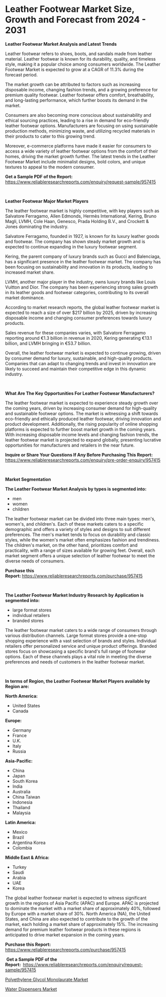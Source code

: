 <p><h1>Leather Footwear Market Size, Growth and Forecast from 2024 - 2031</h1></p><p><strong>Leather Footwear Market Analysis and Latest Trends</strong></p>
<p><p>Leather footwear refers to shoes, boots, and sandals made from leather material. Leather footwear is known for its durability, quality, and timeless style, making it a popular choice among consumers worldwide. The Leather Footwear Market is expected to grow at a CAGR of 11.3% during the forecast period. </p><p>The market growth can be attributed to factors such as increasing disposable income, changing fashion trends, and a growing preference for premium quality footwear. Leather footwear offers comfort, breathability, and long-lasting performance, which further boosts its demand in the market. </p><p>Consumers are also becoming more conscious about sustainability and ethical sourcing practices, leading to a rise in demand for eco-friendly leather footwear options. Manufacturers are focusing on using sustainable production methods, minimizing waste, and utilizing recycled materials in their products to cater to this growing trend.</p><p>Moreover, e-commerce platforms have made it easier for consumers to access a wide variety of leather footwear options from the comfort of their homes, driving the market growth further. The latest trends in the Leather Footwear Market include minimalist designs, bold colors, and unique textures to appeal to the modern consumer.</p></p>
<p><strong>Get a Sample PDF of the Report:&nbsp;</strong> <a href="https://www.reliableresearchreports.com/enquiry/request-sample/957415">https://www.reliableresearchreports.com/enquiry/request-sample/957415</a></p>
<p>&nbsp;</p>
<p><strong>Leather Footwear Major Market Players</strong></p>
<p><p>The leather footwear market is highly competitive, with key players such as Salvatore Ferragamo, Allen Edmonds, Hermès International, Kering, Bruno Magli, LVMH, Cole Haan, Genesco, Prada Holding B.V., and Crockett & Jones dominating the industry. </p><p>Salvatore Ferragamo, founded in 1927, is known for its luxury leather goods and footwear. The company has shown steady market growth and is expected to continue expanding in the luxury footwear segment.</p><p>Kering, the parent company of luxury brands such as Gucci and Balenciaga, has a significant presence in the leather footwear market. The company has been focusing on sustainability and innovation in its products, leading to increased market share.</p><p>LVMH, another major player in the industry, owns luxury brands like Louis Vuitton and Dior. The company has been experiencing strong sales growth in its leather goods and footwear categories, contributing to its overall market dominance.</p><p>According to market research reports, the global leather footwear market is expected to reach a size of over $217 billion by 2025, driven by increasing disposable income and changing consumer preferences towards luxury products.</p><p>Sales revenue for these companies varies, with Salvatore Ferragamo reporting around €1.3 billion in revenue in 2020, Kering generating €13.1 billion, and LVMH bringing in €53.7 billion.</p><p>Overall, the leather footwear market is expected to continue growing, driven by consumer demand for luxury, sustainable, and high-quality products. Companies that can adapt to changing trends and invest in innovation are likely to succeed and maintain their competitive edge in this dynamic industry.</p></p>
<p>&nbsp;</p>
<p><strong>What Are The Key Opportunities For Leather Footwear Manufacturers?</strong></p>
<p><p>The leather footwear market is expected to experience steady growth over the coming years, driven by increasing consumer demand for high-quality and sustainable footwear options. The market is witnessing a shift towards eco-friendly and ethically produced leather footwear, driving innovation and product development. Additionally, the rising popularity of online shopping platforms is expected to further boost market growth in the coming years. With increasing disposable income levels and changing fashion trends, the leather footwear market is projected to expand globally, presenting lucrative opportunities for manufacturers and retailers in the near future.</p></p>
<p><strong>Inquire or Share Your Questions If Any Before Purchasing This Report:</strong> <a href="https://www.reliableresearchreports.com/enquiry/pre-order-enquiry/957415">https://www.reliableresearchreports.com/enquiry/pre-order-enquiry/957415</a></p>
<p>&nbsp;</p>
<p><strong>Market Segmentation</strong></p>
<p><strong>The Leather Footwear Market Analysis by types is segmented into:</strong></p>
<p><ul><li>men</li><li>women</li><li>children</li></ul></p>
<p><p>The leather footwear market can be divided into three main types: men's, women's, and children's. Each of these markets caters to a specific demographic and offers a variety of styles and designs to suit different preferences. The men's market tends to focus on durability and classic styles, while the women's market often emphasizes fashion and trendiness. The children's market, on the other hand, prioritizes comfort and practicality, with a range of sizes available for growing feet. Overall, each market segment offers a unique selection of leather footwear to meet the diverse needs of consumers.</p></p>
<p><strong>Purchase this Report:&nbsp;</strong><a href="https://www.reliableresearchreports.com/purchase/957415">https://www.reliableresearchreports.com/purchase/957415</a></p>
<p>&nbsp;</p>
<p><strong>The Leather Footwear Market Industry Research by Application is segmented into:</strong></p>
<p><ul><li>large format stores</li><li>individual retailers</li><li>branded stores</li></ul></p>
<p><p>The leather footwear market caters to a wide range of consumers through various distribution channels. Large format stores provide a one-stop shopping experience with a vast selection of brands and styles. Individual retailers offer personalized service and unique product offerings. Branded stores focus on showcasing a specific brand's full range of footwear options. Each of these channels plays a vital role in meeting the diverse preferences and needs of customers in the leather footwear market.</p></p>
<p>&nbsp;</p>
<p><strong>In terms of Region, the Leather Footwear Market Players available by Region are:</strong></p>
<p>
    <p> <strong> North America: </strong>
        <ul>
            <li>United States</li>
            <li>Canada</li>
        </ul>
        </p> 
    <p> <strong> Europe: </strong>
        <ul>
            <li>Germany</li>
            <li>France</li>
            <li>U.K.</li>
            <li>Italy</li>
            <li>Russia</li>
        </ul>
        </p> 
    <p> <strong> Asia-Pacific: </strong>
        <ul>
            <li>China</li>
            <li>Japan</li>
            <li>South Korea</li>
            <li>India</li>
            <li>Australia</li>
            <li>China Taiwan</li>
            <li>Indonesia</li>
            <li>Thailand</li>
            <li>Malaysia</li>
        </ul>
        </p> 
    <p> <strong> Latin America: </strong>
        <ul>
            <li>Mexico</li>
            <li>Brazil</li>
            <li>Argentina Korea</li>
            <li>Colombia</li>
        </ul>
        </p> 
    <p> <strong> Middle East & Africa: </strong>
        <ul>
            <li>Turkey</li>
            <li>Saudi</li>
            <li>Arabia</li>
            <li>UAE</li>
            <li>Korea</li>
        </ul>
    </p>
    </p>
<p><p>The global leather footwear market is expected to witness significant growth in the regions of Asia Pacific (APAC) and Europe. APAC is projected to dominate the market with a market share of approximately 40%, followed by Europe with a market share of 30%. North America (NA), the United States, and China are also expected to contribute to the growth of the market, each holding a market share of approximately 15%. The increasing demand for premium leather footwear products in these regions is anticipated to drive market expansion in the coming years.</p></p>
<p><strong>Purchase this Report: </strong><a href="https://www.reliableresearchreports.com/purchase/957415">https://www.reliableresearchreports.com/purchase/957415</a></p>
<p>&nbsp;<strong>Get a Sample PDF of the Report:&nbsp;&nbsp;</strong><a href="https://www.reliableresearchreports.com/enquiry/request-sample/957415">https://www.reliableresearchreports.com/enquiry/request-sample/957415</a></p>
<p><strong></strong></p>
<p><p><a href="https://confirmed-shield-e13.notion.site/Polyethylene-Glycol-Monolaurate-Market-Size-Share-Trends-Analysis-Report-By-Material-By-Type-By-52f798f1fe734595ad60966df2bcbee9">Polyethylene Glycol Monolaurate Market</a></p><p><a href="https://github.com/BryceTownsendr/Market-Research-Report-List-4/blob/main/water-dispensers-market.md">Water Dispensers Market</a></p></p>